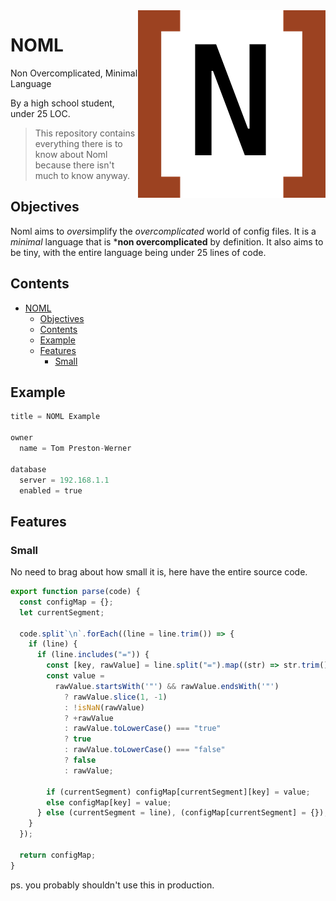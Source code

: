 <img align="right" src="NOML.png" alt="TOML logo">

# NOML

Non Overcomplicated, Minimal Language

By a high school student, under 25 LOC.

> This repository contains everything there is to know about Noml because there isn't much to know anyway.

## Objectives

Noml aims to *over*simplify the *overcomplicated* world of config files. It is a *minimal* language that is ***non overcomplicated** by definition. It also aims to be tiny, with the entire language being under 25 lines of code.

## Contents

- [NOML](#noml)
  - [Objectives](#objectives)
  - [Contents](#contents)
  - [Example](#example)
  - [Features](#features)
    - [Small](#small)

## Example
```py
title = NOML Example

owner
  name = Tom Preston-Werner

database
  server = 192.168.1.1
  enabled = true
```

## Features

### Small

No need to brag about how small it is, here have the entire source code.
```javascript
export function parse(code) {
  const configMap = {};
  let currentSegment;

  code.split`\n`.forEach((line = line.trim()) => {
    if (line) {
      if (line.includes("=")) {
        const [key, rawValue] = line.split("=").map((str) => str.trim());
        const value =
          rawValue.startsWith('"') && rawValue.endsWith('"')
            ? rawValue.slice(1, -1)
            : !isNaN(rawValue)
            ? +rawValue
            : rawValue.toLowerCase() === "true"
            ? true
            : rawValue.toLowerCase() === "false"
            ? false
            : rawValue;

        if (currentSegment) configMap[currentSegment][key] = value;
        else configMap[key] = value;
      } else (currentSegment = line), (configMap[currentSegment] = {});
    }
  });

  return configMap;
}
```

ps. you probably shouldn't use this in production.